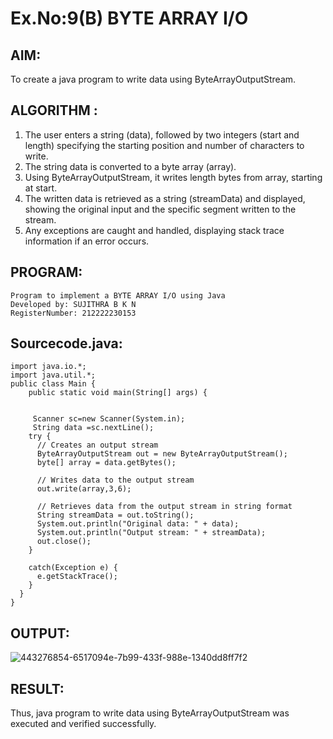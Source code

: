 # Ex.No:9(B) BYTE ARRAY I/O

## AIM:
To create a java program to write data using ByteArrayOutputStream.

## ALGORITHM :

1. The user enters a string (data), followed by two integers (start and length) specifying the starting position and number of characters to write.
2. The string data is converted to a byte array (array).
3. Using ByteArrayOutputStream, it writes length bytes from array, starting at start.
4. The written data is retrieved as a string (streamData) and displayed, showing the original input and the specific segment written to the stream.
5. Any exceptions are caught and handled, displaying stack trace information if an error occurs.

## PROGRAM:

```
Program to implement a BYTE ARRAY I/O using Java
Developed by: SUJITHRA B K N
RegisterNumber: 212222230153
```

## Sourcecode.java:
```
import java.io.*;
import java.util.*;
public class Main {
    public static void main(String[] args) {

    
     Scanner sc=new Scanner(System.in);
     String data =sc.nextLine();
    try {
      // Creates an output stream
      ByteArrayOutputStream out = new ByteArrayOutputStream();
      byte[] array = data.getBytes();

      // Writes data to the output stream
      out.write(array,3,6);

      // Retrieves data from the output stream in string format
      String streamData = out.toString();
      System.out.println("Original data: " + data);
      System.out.println("Output stream: " + streamData);
      out.close();
    }

    catch(Exception e) {
      e.getStackTrace();
    }
  }
}
```

## OUTPUT:

![443276854-6517094e-7b99-433f-988e-1340dd8ff7f2](https://github.com/user-attachments/assets/dc89b03a-10a9-42b4-a39c-575c54a69d68)

## RESULT:
Thus, java program to write data using ByteArrayOutputStream was executed and verified successfully.
